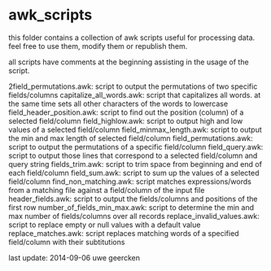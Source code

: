 awk_scripts
===========

this folder contains a collection of awk scripts
useful for processing data. feel free to  use them,
modify them or republish them.

all scripts have comments at the beginning assisting
in the usage of the script.

2field_permutations.awk: script to output the permutations of two specific fields/columns
capitalize_all_words.awk: script that capitalizes all words. at the same time sets all other characters of the words to lowercase
field_header_position.awk: script to find out the position (column) of a selected field/column
field_highlow.awk: script to output high and low values of a selected field/column
field_minmax_length.awk: script to output the min and max length of selected field/column
field_permutations.awk: script to output the permutations of a specific field/column
field_query.awk: script to output those lines that correspond to a selected field/column and query string
fields_trim.awk: script to trim space from beginning and end of each field/column
field_sum.awk: script to sum up the values of a selected field/column
find_non_matching.awk: script matches expressions/words from a matching file against a field/column of the input file
header_fields.awk: script to output the fields/columns and positions of the first row
number_of_fields_min_max.awk: script to determine the min and max number of fields/columns over all records
replace_invalid_values.awk: script to replace empty or null values with a default value
replace_matches.awk: script replaces matching words of a specified field/column with their subtitutions

last update: 2014-09-06 uwe geercken

